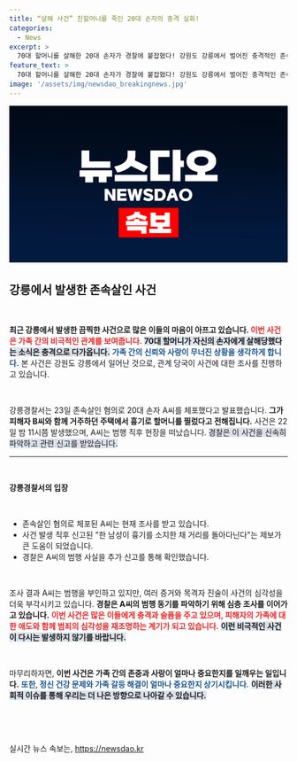 ```yaml
---
title: “살해 사건” 친할머니를 죽인 20대 손자의 충격 실화!
categories:
  - News
excerpt: >
  70대 할머니를 살해한 20대 손자가 경찰에 붙잡혔다! 강원도 강릉에서 벌어진 충격적인 존속살인 사건의 전말은? 경찰 조사 속 가슴 아픈 진실이 드러난다.
feature_text: >
  70대 할머니를 살해한 20대 손자가 경찰에 붙잡혔다! 강원도 강릉에서 벌어진 충격적인 존속살인 사건의 전말은? 경찰 조사 속 가슴 아픈 진실이 드러난다.
image: '/assets/img/newsdao_breakingnews.jpg'
---
```


<p><img src="/assets/img/newsdao_breakingnews.jpg" alt="firstkoreanews 속보" /></p>

<h2 data-ke-size="size26">강릉에서 발생한 존속살인 사건</h2>

<p data-ke-size="size16">&nbsp;</p>

<p><strong>최근 강릉에서 발생한 끔찍한 사건으로 많은 이들의 마음이 아프고 있습니다. </strong> <b><span style="color: #ee2323;">이번 사건은 가족 간의 비극적인 관계를 보여줍니다.</span></b> <b><span style="background-color: #21538527;">70대 할머니가 자신의 손자에게 살해당했다는 소식은 충격으로 다가옵니다.</span></b> <b><span style="color: #1a5490;">가족 간의 신뢰와 사랑이 무너진 상황을 생각하게 합니다.</span></b> 본 사건은 강원도 강릉에서 일어난 것으로, 관계 당국이 사건에 대한 조사를 진행하고 있습니다.</p>

<p data-ke-size="size16">&nbsp;</p>

<p data-ke-size="size16">강릉경찰서는 23일 존속살인 혐의로 20대 손자 A씨를 체포했다고 발표했습니다. <b>그가 피해자 B씨와 함께 거주하던 주택에서 흉기로 할머니를 찔렀다고 전해집니다.</b> 사건은 22일 밤 11시쯤 발생했으며, A씨는 범행 직후 현장을 떠났습니다. <span style="background-color: #21538527;">경찰은 이 사건을 신속히 파악하고 관련 신고를 받았습니다.</span> </p>

<hr />

<p data-ke-size="size16">&nbsp;</p>

<p><b>강릉경찰서의 입장</b></p>

<p data-ke-size="size16">&nbsp;</p>

<ul>
<li>존속살인 혐의로 체포된 A씨는 현재 조사를 받고 있습니다.</li>
<li>사건 발생 직후 신고된 "한 남성이 흉기를 소지한 채 거리를 돌아다닌다"는 제보가 큰 도움이 되었습니다.</li>
<li>경찰은 A씨의 범행 사실을 추가 신고를 통해 확인했습니다.</li>
</ul>

<p data-ke-size="size16">&nbsp;</p>

<p data-ke-size="size16">조사 결과 A씨는 범행을 부인하고 있지만, 여러 증거와 목격자 진술이 사건의 심각성을 더욱 부각시키고 있습니다. <b>경찰은 A씨의 범행 동기를 파악하기 위해 심층 조사를 이어가고 있습니다.</b> <b><span style="color: #ee2323;">이번 사건은 많은 이들에게 충격과 슬픔을 주고 있으며, 피해자의 가족에 대한 애도와 함께 범죄의 심각성을 재조명하는 계기가 되고 있습니다.</span></b> <b><span style="background-color: #21538527;">이런 비극적인 사건이 다시는 발생하지 않기를 바랍니다.</span></b></p>

<p data-ke-size="size16">&nbsp;</p>

<p data-ke-size="size16">마무리하자면, <b>이번 사건은 가족 간의 존중과 사랑이 얼마나 중요한지를 일깨우는 일입니다.</b> <b><span style="color: #1a5490;">또한, 정신 건강 문제와 가족 갈등 해결이 얼마나 중요한지 상기시킵니다.</span></b> <b><span style="background-color: #21538527;">이러한 사회적 이슈를 통해 우리는 더 나은 방향으로 나아갈 수 있습니다.</span></b></p>

<p data-ke-size="size16">&nbsp;</p>

<p data-ke-size="size16">&nbsp;</p>
실시간 뉴스 속보는, <a href="https://newsdao.kr" rel="dofollow">https://newsdao.kr</a>


